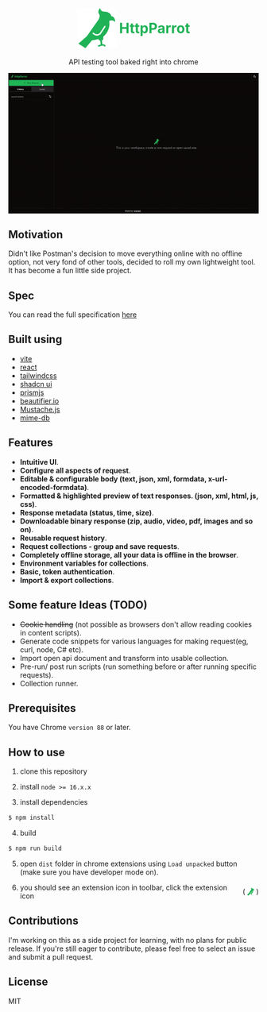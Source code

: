 <h1 style="display:flex; align-items:center; gap:5px; justify-content:center;">
    <img src="./public/logo.svg" alt="logo">
    <span style="display:block;color:#20B256">HttpParrot</span>
</h1>

<p style="text-align:center">API testing tool baked right into chrome</p>

<div style="display:flex;justify-content:center">
<img style="display:block" src="./screenshots/usage.gif" alt="usage">
</div>

## Motivation

Didn't like Postman's decision to move everything online with no offline option, not very fond of other tools, decided to roll my own lightweight tool. It has become a fun little side project.

## Spec

You can read the full specification [here](/spec.md)

## Built using

- [vite](https://vitejs.dev/)
- [react](https://react.dev/)
- [tailwindcss](https://tailwindcss.com/)
- [shadcn ui](https://ui.shadcn.com/)
- [prismjs](https://prismjs.com/)
- [beautifier.io](https://beautifier.io/)
- [Mustache.js](https://mustache.github.io/)
- [mime-db](https://www.npmjs.com/package/mime-db)

## Features

- **Intuitive UI**.
- **Configure all aspects of request**.
- **Editable & configurable body (text, json, xml, formdata, x-url-encoded-formdata)**.
- **Formatted & highlighted preview of text responses. (json, xml, html, js, css)**.
- **Response metadata (status, time, size)**.
- **Downloadable binary response (zip, audio, video, pdf, images and so on)**.
- **Reusable request history**.
- **Request collections - group and save requests**.
- **Completely offline storage, all your data is offline in the browser**.
- **Environment variables for collections**.
- **Basic, token authentication**.
- **Import & export collections**.

## Some feature Ideas (TODO)

- ~~Cookie handling~~ (not possible as browsers don't allow reading cookies in content scripts).
- Generate code snippets for various languages for making request(eg, curl, node, C# etc).
- Import open api document and transform into usable collection.
- Pre-run/ post run scripts (run something before or after running specific requests).
- Collection runner.

## Prerequisites

You have Chrome `version 88` or later.

## How to use

1. clone this repository

2. install `node >= 16.x.x`

3. install dependencies

```bash
$ npm install
```

4. build

```bash
$ npm run build
```

5. open `dist` folder in chrome extensions using `Load unpacked` button (make sure you have developer mode on).

6. <p style="display:flex; align-items:center; gap:3px;">
    <span style="display:block"> you should see an extension icon in toolbar, click the extension icon</span>
    (<img style="display:block" src="./public/icons/icon16.png">)
   </p>

## Contributions

I'm working on this as a side project for learning, with no plans for public release. If you're still eager to contribute, please feel free to select an issue and submit a pull request.

## License

MIT
